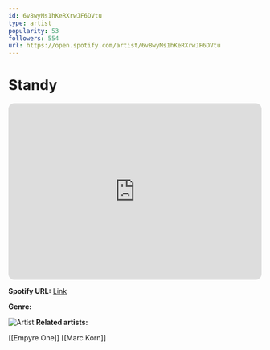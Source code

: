 ```yaml
---
id: 6v8wyMs1hKeRXrwJF6DVtu
type: artist
popularity: 53
followers: 554
url: https://open.spotify.com/artist/6v8wyMs1hKeRXrwJF6DVtu
---
```

# Standy

<iframe style="border-radius:12px" src="https://open.spotify.com/embed/artist/6v8wyMs1hKeRXrwJF6DVtu" width="100%" height="352" frameBorder="0" allowfullscreen="" allow="autoplay; clipboard-write; encrypted-media; fullscreen; picture-in-picture" loading="lazy"></iframe>

**Spotify URL:** [Link](https://open.spotify.com/artist/6v8wyMs1hKeRXrwJF6DVtu)

**Genre:** 

![Artist](https://i.scdn.co/image/ab6761610000e5eb454a13ff3d9049cf41404d0a)
**Related artists:**

[[Empyre One]]
[[Marc Korn]]
